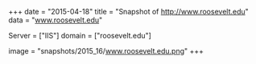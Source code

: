 
+++
date = "2015-04-18"
title = "Snapshot of http://www.roosevelt.edu"
data = "www.roosevelt.edu"

Server = ["IIS"]
domain = ["roosevelt.edu"]

  image = "snapshots/2015_16/www.roosevelt.edu.png"
+++
#

